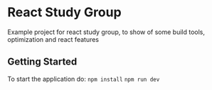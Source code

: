 # React Study Group

Example project for react study group, to show of some build tools, optimization and react features

## Getting Started

To start the application do:
`npm install`
`npm run dev`
